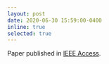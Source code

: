 ```yaml
---
layout: post
date: 2020-06-30 15:59:00-0400
inline: true
selected: true
---
```


Paper published in [IEEE Access](https://ieeexplore.ieee.org/document/9169869).